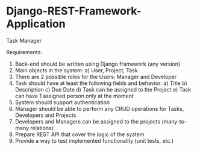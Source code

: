 # Django-REST-Framework-Application

Task Manager

Requirements:
1) Back-end should be written using Django framework (any version)
2) Main objects in the system:
a) User, Project, Task
3) There are 2 possible roles for the Users: Manager and Developer
4) Task should have at least the following fields and behavior:
a) Title
b) Description
c) Due Date
d) Task can be assigned to the Project
e) Task can have 1 assigned person only at the moment
5) System should support authentication
6) Manager should be able to perform any CRUD operations for Tasks, Developers
and Projects
7) Developers and Managers can be assigned to the projects (many-to-many
relations)
8) Prepare REST API that cover the logic of the system
9) Provide a way to test implemented functionality (unit tests, etc.)
